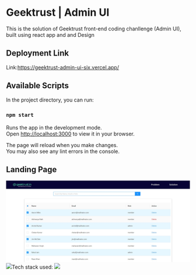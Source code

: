 # Geektrust | Admin UI

This is the solution of Geektrust front-end coding chanllenge (Admin UI), built using react app and and Design  

## Deployment Link

Link:https://geektrust-admin-ui-six.vercel.app/

## Available Scripts

In the project directory, you can run:

### `npm start`

Runs the app in the development mode.\
Open [http://localhost:3000](http://localhost:3000) to view it in your browser.

The page will reload when you make changes.\
You may also see any lint errors in the console.

## Landing Page

<img src="https://github.com/Shivam2101s/images/blob/main/geektrust-admin-ui.jpg?raw=true"/>
<img src="https://github.com/Shivam2101s/images/blob/main/geektrust-admin-ui-2.jpg?raw=true />

## Tech stack used:

<img src="https://logos-download.com/wp-content/uploads/2016/09/React_logo_wordmark.png" />



